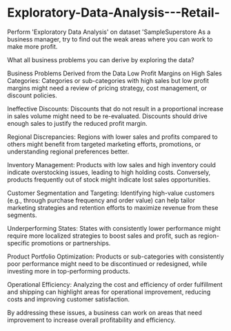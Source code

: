 # Exploratory-Data-Analysis---Retail-
 Perform 'Exploratory Data Analysis' on dataset 'SampleSuperstore  As a business manager, try to find out the weak areas where you can  work to make more profit.

What all business problems you can derive by exploring the data?

Business Problems Derived from the Data
Low Profit Margins on High Sales Categories: Categories or sub-categories with high sales but low profit margins might need a review of pricing strategy, cost management, or discount policies.

Ineffective Discounts: Discounts that do not result in a proportional increase in sales volume might need to be re-evaluated. Discounts should drive enough sales to justify the reduced profit margin.

Regional Discrepancies: Regions with lower sales and profits compared to others might benefit from targeted marketing efforts, promotions, or understanding regional preferences better.

Inventory Management: Products with low sales and high inventory could indicate overstocking issues, leading to high holding costs. Conversely, products frequently out of stock might indicate lost sales opportunities.

Customer Segmentation and Targeting: Identifying high-value customers (e.g., through purchase frequency and order value) can help tailor marketing strategies and retention efforts to maximize revenue from these segments.

Underperforming States: States with consistently lower performance might require more localized strategies to boost sales and profit, such as region-specific promotions or partnerships.

Product Portfolio Optimization: Products or sub-categories with consistently poor performance might need to be discontinued or redesigned, while investing more in top-performing products.

Operational Efficiency: Analyzing the cost and efficiency of order fulfillment and shipping can highlight areas for operational improvement, reducing costs and improving customer satisfaction.

By addressing these issues, a business can work on areas that need improvement to increase overall profitability and efficiency.
